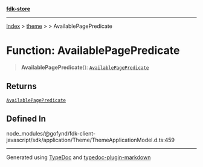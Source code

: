 [**fdk-store**](../../../README.md)
***

[Index](../../../API.md) > [theme](../../README.md) > [<internal>](../README.md) > AvailablePagePredicate

# Function: AvailablePagePredicate

> **AvailablePagePredicate**(): [`AvailablePagePredicate`](../type-aliases/type-alias.AvailablePagePredicate.md)

## Returns

[`AvailablePagePredicate`](../type-aliases/type-alias.AvailablePagePredicate.md)

## Defined In

node\_modules/@gofynd/fdk-client-javascript/sdk/application/Theme/ThemeApplicationModel.d.ts:459

***
Generated using [TypeDoc](https://typedoc.org/) and [typedoc-plugin-markdown](https://www.npmjs.com/package/typedoc-plugin-markdown)
